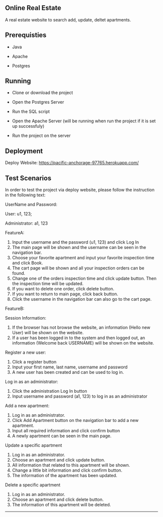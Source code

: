 ## Online Real Estate

A real estate website to search add, update, deltet apartments.

## Prerequisties

* Java

* Apache

* Postgres

## Running

* Clone or download the project

* Open the Postgres Server

* Run the SQL script

* Open the Apache Server (will be running when run the project if it is set up successfuly)

* Run the project on the server

## Deployment

Deploy Website: https://pacific-anchorage-97765.herokuapp.com/

## Test Scenarios

In order to test the project via deploy website, please follow the instruction in the following text:

UserName and Password:

User: u1, 123; 

Administrator: a1, 123

FeatureA:

1.	Input the username and the password (u1, 123) and click Log In
2.	The main page will be shown and the username can be seen in the navigation bar.
3.	Choose your favorite apartment and input your favorite inspection time and click Book.
4.	The cart page will be shown and all your inspection orders can be found.
5.	Change one of the orders inspection time and click update button. Then the inspection time will be updated.
6.	If you want to delete one order, click delete button.
7.	If you want to return to main page, click back button.
8.	Click the username in the navigation bar can also go to the cart page.

FeatureB:

Session Information:

1.	If the browser has not browse the website, an information (Hello new User) will be shown on the website.
2.	If a user has been logged in to the system and then logged out, an information (Welcome back USERNAME) will be shown on the website.

Register a new user:

1.	Click a register button
2.	Input your first name, last name, username and password
3.	A new user has been created and can be used to log in.

Log in as an administrator:

1.	Click the administration Log In button
2.	Input username and password (a1, 123) to log in as an administrator

Add a new apartment:

1.	Log in as an administrator.
2.	Click Add Apartment button on the navigation bar to add a new apartment.
3.	Input all required information and click confirm button
4.	A newly apartment can be seen in the main page.

Update a specific apartment

1.	Log in as an administrator.
2.	Choose an apartment and click update button.
3.	All information that related to this apartment will be shown.
4.	Change a little bit information and click confirm button.
5.	The information of the apartment has been updated.

Delete a specific apartment

1.	Log in as an administrator.
2.	Choose an apartment and click delete button.
3.	The information of this apartment will be deleted.

---
